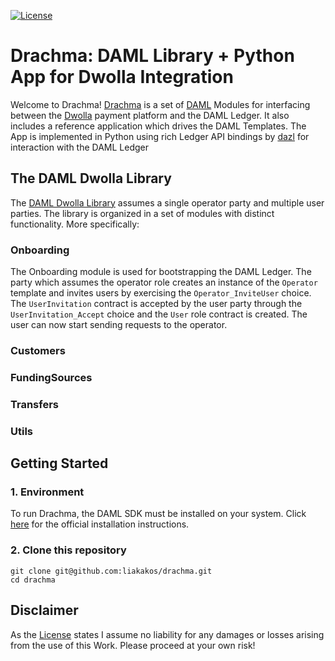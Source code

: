 [![License](https://img.shields.io/badge/License-Apache%202.0-blue.svg)](https://github.com/liakakos/drachma/blob/master/LICENSE)

# Drachma: DAML Library + Python App for Dwolla Integration

Welcome to Drachma! [Drachma](https://en.wikipedia.org/wiki/Greek_drachma) is a set of [DAML](https://daml.com/) Modules for interfacing between the [Dwolla](https://www.dwolla.com/) payment platform and the DAML Ledger. It also includes a reference application which drives the DAML Templates. The App is implemented in Python using rich Ledger API bindings by [dazl](https://pypi.org/project/dazl/) for interaction with the DAML Ledger

## The DAML Dwolla Library

The [DAML Dwolla Library](https://github.com/liakakos/drachma/tree/master/src/daml/Dwolla) assumes a single operator party and multiple user parties.
The library is organized in a set of modules with distinct functionality. More specifically:

### Onboarding

The Onboarding module is used for bootstrapping the DAML Ledger. The party which assumes the operator role creates an instance of the `Operator` template and invites users by exercising the `Operator_InviteUser` choice. The `UserInvitation` contract is accepted by the user party through the `UserInvitation_Accept` choice and the `User` role contract is created. The user can now start sending requests to the operator.

### Customers


### FundingSources


### Transfers


### Utils



## Getting Started

### 1. Environment

To run Drachma, the DAML SDK must be installed on your system. Click [here](https://docs.daml.com/getting-started/installation.html) for the official installation instructions.


### 2. Clone this repository

```
git clone git@github.com:liakakos/drachma.git
cd drachma
```

## Disclaimer

As the [License](https://github.com/liakakos/drachma/blob/master/LICENSE#L153) states I assume no liability for any damages or losses arising from the use of this Work. Please proceed at your own risk!
